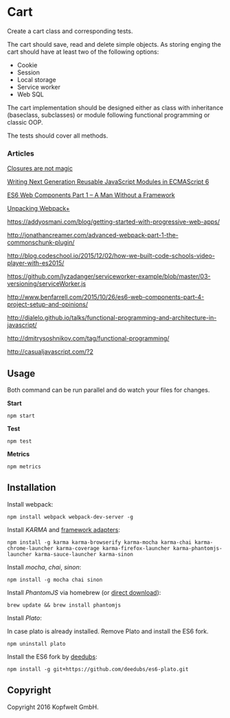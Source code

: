 # Cart

Create a cart class and corresponding tests.

The cart should save, read and delete simple objects. As storing enging the cart should have at least two of the following options:

* Cookie
* Session
* Local storage
* Service worker
* Web SQL

The cart implementation should be designed either as class with inheritance (baseclass, subclasses) or module following functional programming or classic OOP.

The tests should cover all methods.

### Articles

[Closures are not magic](http://renderedtext.com/blog/2015/11/18/closures-are-not-magic/)

[Writing Next Generation Reusable JavaScript Modules in ECMAScript 6](https://www.smashingmagazine.com/2016/02/writing-next-generation-reusable-javascript-modules/)

[ES6 Web Components Part 1 – A Man Without a Framework](http://www.benfarrell.com/2015/10/26/es6-web-components-part-1-a-man-without-a-framework/)

[Unpacking Webpack+](http://blog.tighten.co/unpacking-webpack)

https://addyosmani.com/blog/getting-started-with-progressive-web-apps/

http://jonathancreamer.com/advanced-webpack-part-1-the-commonschunk-plugin/

http://blog.codeschool.io/2015/12/02/how-we-built-code-schools-video-player-with-es2015/

https://github.com/lyzadanger/serviceworker-example/blob/master/03-versioning/serviceWorker.js

http://www.benfarrell.com/2015/10/26/es6-web-components-part-4-project-setup-and-opinions/

http://dialelo.github.io/talks/functional-programming-and-architecture-in-javascript/

http://dmitrysoshnikov.com/tag/functional-programming/

http://casualjavascript.com/?2

## Usage
Both command can be run parallel and do watch your files for changes.

**Start**

```npm start```

**Test**

```npm test```

**Metrics**

```npm metrics```


## Installation
Install webpack:
```
npm install webpack webpack-dev-server -g
```

Install *KARMA* and [framework adapters](https://npmjs.org/browse/keyword/karma-adapter):

```
npm install -g karma karma-browserify karma-mocha karma-chai karma-chrome-launcher karma-coverage karma-firefox-launcher karma-phantomjs-launcher karma-sauce-launcher karma-sinon
```

Install *mocha*, *chai*, *sinon*:

```
npm install -g mocha chai sinon
```

Install *PhantomJS* via homebrew (or [direct download](http://phantomjs.org)):

```
brew update && brew install phantomjs
```

Install *Plato*:

In case plato is already installed. Remove Plato and install the ES6 fork.

```
npm uninstall plato
```

Install the ES6 fork by [deedubs](https://github.com/deedubs/es6-plato):

```
npm install -g git+https://github.com/deedubs/es6-plato.git
```

## Copyright

Copyright 2016 Kopfwelt GmbH.
